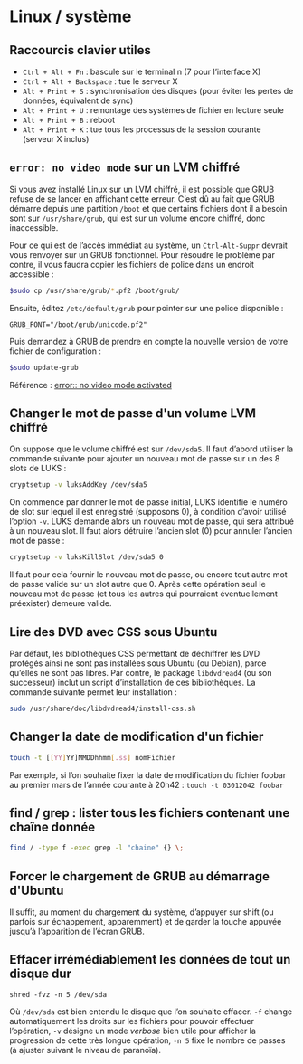  # Linux / système

## Raccourcis clavier utiles

* `Ctrl + Alt + Fn` : bascule sur le terminal n (7 pour l’interface X)
* `Ctrl + Alt + Backspace` : tue le serveur X
* `Alt + Print + S` : synchronisation des disques (pour éviter les pertes de données, équivalent de sync)
* `Alt + Print + U` : remontage des systèmes de fichier en lecture seule
* `Alt + Print + B` : reboot
* `Alt + Print + K` : tue tous les processus de la session courante (serveur X inclus)
	
## `error: no video mode` sur un LVM chiffré

Si vous avez installé Linux sur un LVM chiffré, il est possible que GRUB refuse de se lancer en affichant cette erreur. C’est dû au fait que GRUB démarre depuis une partition `/boot` et que certains fichiers dont il a besoin sont sur `/usr/share/grub`, qui est sur un volume encore chiffré, donc inaccessible.

Pour ce qui est de l’accès immédiat au système, un `Ctrl-Alt-Suppr` devrait vous renvoyer sur un GRUB fonctionnel. Pour résoudre le problème par contre, il vous faudra copier les fichiers de police dans un endroit accessible :

```bash
$sudo cp /usr/share/grub/*.pf2 /boot/grub/
```

Ensuite, éditez `/etc/default/grub` pour pointer sur une police disponible :

```
GRUB_FONT="/boot/grub/unicode.pf2"
```

Puis demandez à GRUB de prendre en compte la nouvelle version de votre fichier de configuration :

```bash
$sudo update-grub
```

Référence : [error:: no video mode activated](https://bugs.launchpad.net/ubuntu/+source/grub2/+bug/699802)

## Changer le mot de passe d'un volume LVM chiffré

On suppose que le volume chiffré est sur `/dev/sda5`. Il faut d’abord utiliser la commande suivante pour ajouter un nouveau mot de passe sur un des 8 slots de LUKS :

```bash
cryptsetup -v luksAddKey /dev/sda5
```

On commence par donner le mot de passe initial, LUKS identifie le numéro de slot sur lequel il est enregistré (supposons 0), à condition d’avoir utilisé l’option `-v`.
LUKS demande alors un nouveau mot de passe, qui sera attribué à un nouveau slot. Il faut alors détruire l’ancien slot (0) pour annuler l’ancien mot de passe :

```bash
cryptsetup -v luksKillSlot /dev/sda5 0
```

Il faut pour cela fournir le nouveau mot de passe, ou encore tout autre mot de passe valide sur un slot autre que 0. Après cette opération seul le nouveau mot de passe (et tous les autres qui pourraient éventuellement préexister) demeure valide.

## Lire des DVD avec CSS sous Ubuntu

Par défaut, les bibliothèques CSS permettant de déchiffrer les DVD protégés ainsi ne sont pas installées sous Ubuntu (ou Debian), parce qu’elles ne sont pas libres. Par contre, le package `libdvdread4` (ou son successeur) inclut un script d’installation de ces bibliothèques. La commande suivante permet leur installation :

```bash
sudo /usr/share/doc/libdvdread4/install-css.sh
```

## Changer la date de modification d'un fichier

```bash
touch -t [[YY]YY]MMDDhhmm[.ss] nomFichier
```

Par exemple, si l’on souhaite fixer la date de modification du fichier foobar au premier mars de l’année courante à 20h42 : `touch -t 03012042 foobar`

## find / grep : lister tous les fichiers contenant une chaîne donnée

```bash
find / -type f -exec grep -l "chaine" {} \;
```

## Forcer le chargement de GRUB au démarrage d'Ubuntu

Il suffit, au moment du chargement du système, d’appuyer sur shift (ou parfois sur échappement, apparemment) et de garder la touche appuyée jusqu’à l’apparition de l’écran GRUB.

## Effacer irrémédiablement les données de tout un disque dur

```
shred -fvz -n 5 /dev/sda
```

Où `/dev/sda` est bien entendu le disque que l’on souhaite effacer. `-f` change automatiquement les droits sur les fichiers pour pouvoir effectuer l’opération, `-v` désigne un mode *verbose* bien utile pour afficher la progression de cette très longue opération, `-n 5` fixe le nombre de passes (à ajuster suivant le niveau de paranoïa).
